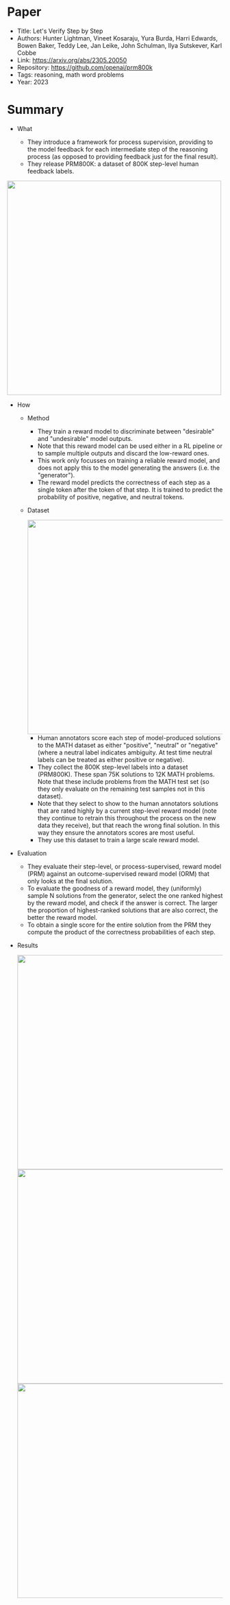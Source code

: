 # Paper

- Title: Let's Verify Step by Step
- Authors: Hunter Lightman, Vineet Kosaraju, Yura Burda, Harri Edwards, Bowen Baker, Teddy Lee, Jan Leike, John Schulman, Ilya Sutskever, Karl Cobbe
- Link: https://arxiv.org/abs/2305.20050
- Repository: https://github.com/openai/prm800k
- Tags: reasoning, math word problems
- Year: 2023

# Summary

- What
  
  - They introduce a framework for process supervision, providing to the model feedback for each intermediate step of the reasoning process (as opposed to providing feedback just for the final result).
  - They release PRM800K: a dataset of 800K step-level human feedback labels.

<img src="" width="500">

- How

  - Method

    - They train a reward model to discriminate between "desirable" and "undesirable" model outputs.
    - Note that this reward model can be used either in a RL pipeline or to sample multiple outputs and discard the low-reward ones.
    - This work only focusses on training a reliable reward model, and does not apply this to the model generating the answers (i.e. the "generator").
    - The reward model predicts the correctness of each step as a single token after the token of that step. It is trained to predict the probability of positive, negative, and neutral tokens.
  
  
  - Dataset
    
    <img src="" width="500">

    - Human annotators score each step of model-produced solutions to the MATH dataset as either "positive", "neutral" or "negative" (where  a neutral label indicates ambiguity. At test time neutral labels can be treated as either positive or negative).
    - They collect the 800K step-level labels into a dataset (PRM800K). These span 75K solutions to 12K MATH problems. Note that these include problems from the MATH test set (so they only evaluate on the remaining test samples not in this dataset).
    - Note that they select to show to the human annotators solutions that are rated highly by a current step-level reward model (note they continue to retrain this throughout the process on the new data they receive), but that reach the wrong final solution. In this way they ensure the annotators scores are most useful.
    - They use this dataset to train a large scale reward model.
  


- Evaluation

  - They evaluate their step-level, or process-supervised, reward model (PRM) against an outcome-supervised reward model (ORM) that only looks at the final solution.
  -  To evaluate the goodness of a reward model, they (uniformly) sample N solutions from the generator, select the one ranked highest by the reward model, and check if the answer is correct. The larger the proportion of highest-ranked solutions that are also correct, the better the reward model.
  -  To obtain a single score for the entire solution from the PRM they compute the product of the correctness probabilities of each step.


- Results

  <img src="" width="500">

  <img src="" width="500">

  <img src="" width="500">

